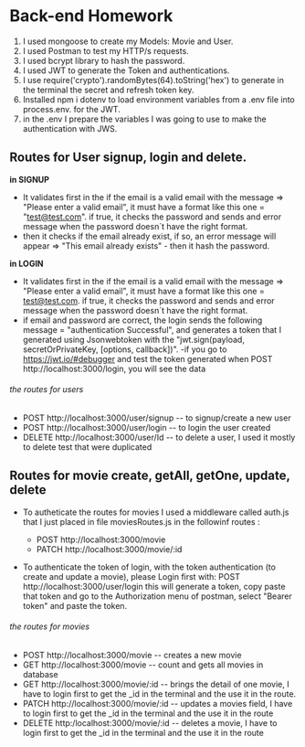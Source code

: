 # Back-end Homework

1. I used mongoose to create my Models: Movie and User.
2. I used Postman to test my HTTP/s requests.
3. I used bcrypt library to hash the password.
4. I used JWT to generate the Token and authentications.
5. I use require('crypto').randomBytes(64).toString('hex') to generate in the terminal the secret and refresh token key.
6. Installed npm i dotenv to load environment variables from a .env file into process.env. for the JWT.
7. in the .env I prepare the variables I was going to use to make the authentication with JWS.

## Routes for User signup, login and delete.

**in SIGNUP**

- It validates first in the if the email is a valid email with the message => "Please enter a valid email", it must have a format like this one = "test@test.com". if true, it checks the password and sends and error message when the password doesn´t have the right format.
- then it checks if the email already exist, if so, an error message will appear => "This email already exists" - then it hash the password.

**in LOGIN**

- It validates first in the if the email is a valid email with the message => "Please enter a valid email", it must have a format like this one = test@test.com. if true, it checks the password and sends and error message when the password doesn´t have the right format.
- if email and password are correct, the login sends the following message = "authentication Successful", and generates a token that I generated using Jsonwebtoken with the "jwt.sign(payload, secretOrPrivateKey, [options, callback])".
  -if you go to https://jwt.io/#debugger and test the token generated when POST http://localhost:3000/login, you will see the data

###### the routes for users

- POST http://localhost:3000/user/signup -- to signup/create a new user
- POST http://localhost:3000/user/login -- to login the user created
- DELETE http://localhost:3000/user/Id -- to delete a user, I used it mostly to delete test that were duplicated

## Routes for movie create, getAll, getOne, update, delete

- To autheticate the routes for movies I used a middleware called auth.js that I just placed in file moviesRoutes.js in the followinf routes :

  - POST http://localhost:3000/movie
  - PATCH http://localhost:3000/movie/:id

- To authenticate the token of login, with the token authentication (to create and update a movie), please Login first with:
  POST http://localhost:3000/user/login this will generate a token, copy paste that token and go to the Authorization menu of postman, select "Bearer token" and paste the token.

###### the routes for movies

- POST http://localhost:3000/movie -- creates a new movie
- GET http://localhost:3000/movie -- count and gets all movies in database
- GET http://localhost:3000/movie/:id -- brings the detail of one movie, I have to login first to get the \_id in the terminal and the use it in the route.
- PATCH http://localhost:3000/movie/:id -- updates a movies field, I have to login first to get the \_id in the terminal and the use it in the route
- DELETE http:/localhost:3000/movie/:id -- deletes a movie, I have to login first to get the \_id in the terminal and the use it in the route
